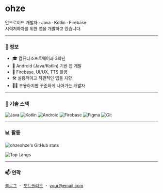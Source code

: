 <h1 align="left">ohze</h1>

<p align="left">
안드로이드 개발자 · Java · Kotlin · Firebase<br>
시력저하자를 위한 앱을 개발하고 있습니다.
</p>

---

### 💼 정보

- 🎓 컴퓨터소프트웨어과 3학년  
- 📱 Android (Java/Kotlin) 기반 앱 개발  
- 🧪 Firebase, UI/UX, TTS 활용  
- 🛠️ 실용적이고 직관적인 앱을 지향  
- 🧘‍♀️ 조용하지만 꾸준하게 나아가는 개발자

---

### 🧩 기술 스택

![Java](https://img.shields.io/badge/Java-000000?style=flat&logo=java&logoColor=white)
![Kotlin](https://img.shields.io/badge/Kotlin-000000?style=flat&logo=kotlin&logoColor=white)
![Android](https://img.shields.io/badge/Android-000000?style=flat&logo=android&logoColor=white)
![Firebase](https://img.shields.io/badge/Firebase-000000?style=flat&logo=firebase&logoColor=white)
![Figma](https://img.shields.io/badge/Figma-000000?style=flat&logo=figma&logoColor=white)
![Git](https://img.shields.io/badge/Git-000000?style=flat&logo=git&logoColor=white)

---

### 📊 활동

![ohzeohze's GitHub stats](https://github-readme-stats.vercel.app/api?username=ohzeohze&show_icons=true&hide_title=true&hide_border=true&theme=graywhite)

![Top Langs](https://github-readme-stats.vercel.app/api/top-langs/?username=ohzeohze&layout=compact&hide_border=true&theme=graywhite)

---

### 📫 연락

[블로그](https://yourblog.com) ・ [포트폴리오](https://yourportfolio.com) ・ your@email.com

